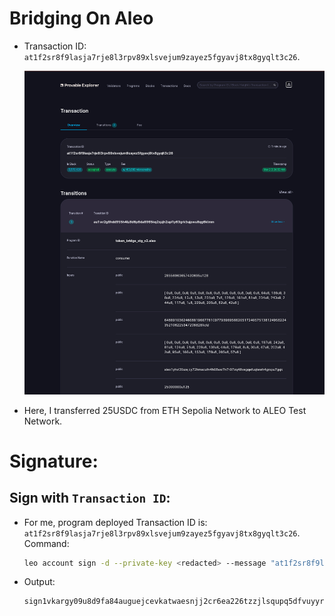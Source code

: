 # Bridging On Aleo

- Transaction ID: `at1f2sr8f9lasja7rje8l3rpv89xlsvejum9zayez5fgyavj8tx8gyqlt3c26`.
  
    <img src="image.png">

- Here, I transferred 25USDC from ETH Sepolia Network to ALEO Test Network.

# Signature:
## Sign with `Transaction ID`:
- For me, program deployed Transaction ID is: `at1f2sr8f9lasja7rje8l3rpv89xlsvejum9zayez5fgyavj8tx8gyqlt3c26`. Command:
    ```sh
    leo account sign -d --private-key <redacted> --message "at1f2sr8f9lasja7rje8l3rpv89xlsvejum9zayez5fgyavj8tx8gyqlt3c26" --raw
    ```
- Output:
    ```sh
    sign1vkargy09u8d9fa84auguejcevkatwaesnjj2cr6ea226tzzjlsqupq5dfvuyyrsmxm8u6wvhgjdz7ekmsuschhv09ap9d6updu8wqqmlc397gmr5mrjksfmaqwadgrxa2my23un2zj2ad2yvlh8f97a9qpmh7z2ycgkfzyf9smlq7kafv7wg8pqavp59fmxzqe2hrct9w0kqvqz6pr3
    ```
